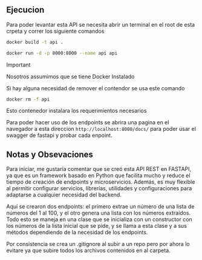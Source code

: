 ## Ejecucion

Para poder levantar esta API se necesita abrir un terminal en el root de esta crpeta y correr los siguiente comandos

```bash
docker build -t api .

docker run -d -p 8000:8000 --name api api

```
> [!IMPORTANT]
> Nosotros assumimos que se tiene Docker Instalado

Si hay alguna necesidad de remover el contendor se usa este comando

```bash
docker rm -f api

```

Esto contenedor instalara los requerimientos necesarios

Para poder hacer uso de los endpoints se abrira una pagina en el navegador a esta direccion `http://localhost:8000/docs/` para poder usar el swagger de fastapi y probar cada enpoint.

## Notas y Obsevaciones

Para iniciar, me gustaría comentar que se creó esta API REST en FASTAPI, ya que es un framework basado en Python que facilita mucho y reduce el tiempo de creación de endpoints y microservicios. Además, es muy flexible al permitir configurar servicios, librerías, utilidades y configuraciones para adaptarse a cualquier necesidad del backend.

Aquí se crearon dos endpoints: el primero extrae un número de una lista de números del 1 al 100, y el otro genera una lista con los números extraídos. Todo esto se maneja en una clase que se inicializa con un constructor con los números de la lista inicial que se pide, y se llama a esta clase y a sus métodos dependiendo de la necesidad de los endpoints.

Por consistencia se crea un .gitignore al subir a un repo pero por ahora lo evitare ya que subire todos los archivos contenidos en al carpeta.